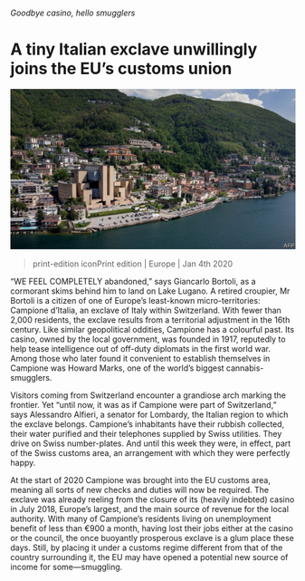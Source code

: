 ###### Goodbye casino, hello smugglers

# A tiny Italian exclave unwillingly joins the EU’s customs union 

![image](images/20200104_EUP501.jpg) 

> print-edition iconPrint edition | Europe | Jan 4th 2020 

“WE FEEL COMPLETELY abandoned,” says Giancarlo Bortoli, as a cormorant skims behind him to land on Lake Lugano. A retired croupier, Mr Bortoli is a citizen of one of Europe’s least-known micro-territories: Campione d’Italia, an exclave of Italy within Switzerland. With fewer than 2,000 residents, the exclave results from a territorial adjustment in the 16th century. Like similar geopolitical oddities, Campione has a colourful past. Its casino, owned by the local government, was founded in 1917, reputedly to help tease intelligence out of off-duty diplomats in the first world war. Among those who later found it convenient to establish themselves in Campione was Howard Marks, one of the world’s biggest cannabis-smugglers. 

Visitors coming from Switzerland encounter a grandiose arch marking the frontier. Yet “until now, it was as if Campione were part of Switzerland,” says Alessandro Alfieri, a senator for Lombardy, the Italian region to which the exclave belongs. Campione’s inhabitants have their rubbish collected, their water purified and their telephones supplied by Swiss utilities. They drive on Swiss number-plates. And until this week they were, in effect, part of the Swiss customs area, an arrangement with which they were perfectly happy. 

At the start of 2020 Campione was brought into the EU customs area, meaning all sorts of new checks and duties will now be required. The exclave was already reeling from the closure of its (heavily indebted) casino in July 2018, Europe’s largest, and the main source of revenue for the local authority. With many of Campione’s residents living on unemployment benefit of less than €900 a month, having lost their jobs either at the casino or the council, the once buoyantly prosperous exclave is a glum place these days. Still, by placing it under a customs regime different from that of the country surrounding it, the EU may have opened a potential new source of income for some—smuggling. 


